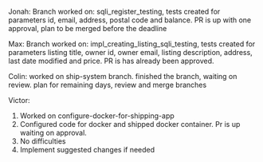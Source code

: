 Jonah:
Branch worked on: sqli_register_testing, tests created for parameters id, email, address, postal code and balance. PR is up with one approval, plan to be merged before the deadline

Max: 
Branch worked on: impl_creating_listing_sqli_testing, tests created for parameters listing title, owner id, owner email, listing description, address, last date modified and price. PR is has already been approved.

Colin:
worked on ship-system branch. finished the branch, waiting on review.
plan for remaining days, review and merge branches

Victor:
1. Worked on configure-docker-for-shipping-app
2. Configured code for docker and shipped docker container. Pr is up waiting on approval.
3. No difficulties
4. Implement suggested changes if needed